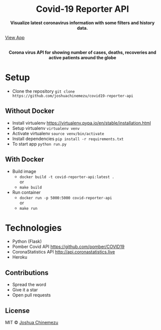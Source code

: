 <h1 align="center">
  	 Covid-19 Reporter API
</h1>

<p align="center">
  <b>Visualize latest coronavirus information with some filters and history data.</b></br>

<a target="_blank" href="https://covid19-reporter.netlify.app/">View App</a>
</br>

</p>

<p align="center">
  <br><b>Corona virus API for showing number of cases, deaths, recoveries and active patients around the globe </b> 
</p>

# Setup

- Clone the repository `git clone https://github.com/joshuachinemezu/covid19-reporter-api`

## Without Docker

- Install virtualenv https://virtualenv.pypa.io/en/stable/installation.html
- Setup virtualenv `virtualenv venv`
- Activate virtualenv `source venv/bin/activate`
- Install dependencies `pip install -r requirements.txt`
- To start app `python run.py`

## With Docker

- Build image
  - `docker build -t covid-reporter-api:latest .`
    <br/> or
  - `make build`
- Run container
  - `docker run -p 5000:5000 covid-reporter-api`
    <br/>or
  - `make run`

# Technologies

- Python (Flask)
- Pomber Covid API https://github.com/pomber/COVID19
- CoronaStatistics API http://api.coronastatistics.live
- Heroku

## Contributions

- Spread the word
- Give it a star
- Open pull requests

## License

MIT © [Joshua Chinemezu](https://github.com/joshuachinemezu)
